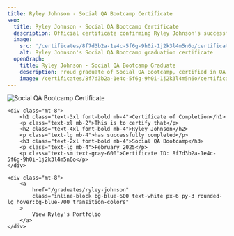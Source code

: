 ```yaml
---
title: Ryley Johnson - Social QA Bootcamp Certificate
seo:
  title: Ryley Johnson - Social QA Bootcamp Certificate
  description: Official certificate confirming Ryley Johnson's successful completion of Social QA Bootcamp, demonstrating expertise in QA automation and community building.
  image:
    src: '/certificates/8f7d3b2a-1e4c-5f6g-9h0i-1j2k3l4m5n6o/certificate.jpg'
    alt: Ryley Johnson's Social QA Bootcamp graduation certificate
  openGraph:
    title: Ryley Johnson - Social QA Bootcamp Graduate
    description: Proud graduate of Social QA Bootcamp, certified in QA automation and community building
    image: /certificates/8f7d3b2a-1e4c-5f6g-9h0i-1j2k3l4m5n6o/certificate.jpg
---
```


<div class="max-w-4xl mx-auto text-center py-12">
    <img 
        src="/certificates/8f7d3b2a-1e4c-5f6g-9h0i-1j2k3l4m5n6o/certificate.jpg" 
        alt="Social QA Bootcamp Certificate" 
        class="mx-auto rounded-lg shadow-xl"
    />
    
    <div class="mt-8">
        <h1 class="text-3xl font-bold mb-4">Certificate of Completion</h1>
        <p class="text-xl mb-2">This is to certify that</p>
        <h2 class="text-4xl font-bold mb-4">Ryley Johnson</h2>
        <p class="text-lg mb-4">has successfully completed</p>
        <h3 class="text-2xl font-bold mb-4">Social QA Bootcamp</h3>
        <p class="text-lg mb-4">February 2025</p>
        <p class="text-sm text-gray-600">Certificate ID: 8f7d3b2a-1e4c-5f6g-9h0i-1j2k3l4m5n6o</p>
    </div>

    <div class="mt-8">
        <a
            href="/graduates/ryley-johnson"
            class="inline-block bg-blue-600 text-white px-6 py-3 rounded-lg hover:bg-blue-700 transition-colors"
        >
            View Ryley's Portfolio
        </a>
    </div>

</div>

<style>
    /* Add any custom styles for the certificate page */
</style>
